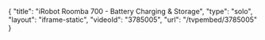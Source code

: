 {
    "title": "iRobot Roomba 700 - Battery Charging & Storage",
    "type": "solo",
    "layout": "iframe-static",
    "videoId": "3785005",
    "url": "\/tvpembed\/3785005"
}